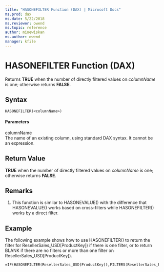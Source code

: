 ```yaml
---
title: "HASONEFILTER Function (DAX) | Microsoft Docs"
ms.prod: dax
ms.date: 5/22/2018
ms.reviewer: owend
ms.topic: reference
author: minewiskan
ms.author: owend
manager: kfile
---
```

# HASONEFILTER Function (DAX)
Returns **TRUE** when the number of directly filtered values on *columnName* is one; otherwise returns **FALSE**.  
  
## Syntax  
  
```  
HASONEFILTER(<columnName>)  
```  
  
#### Parameters  
columnName  
The name of an existing column, using standard DAX syntax. It cannot be an expression.  
  
## Return Value  
**TRUE** when the number of directly filtered values on *columnName* is one; otherwise returns **FALSE**.  
  
## Remarks  
  
1.  This function is similar to HASONEVALUE() with the difference that HASONEVALUE() works based on cross-filters while HASONEFILTER() works by a direct filter.  
  
## Example  
The following example shows how to use HASONEFILTER() to return the filter for   ResellerSales_USD[ProductKey]) if there is one filter, or to return BLANK if there are no filters or more than one filter on ResellerSales_USD[ProductKey]).  
  
```  
=IF(HASONEFILTER(ResellerSales_USD[ProductKey]),FILTERS(ResellerSales_USD[ProductKey]),BLANK())  
```  
